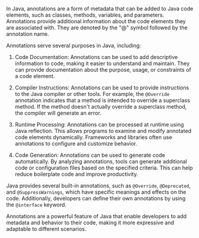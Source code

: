 In Java, annotations are a form of metadata that can be added to Java code elements, such as classes, methods, variables, and parameters. Annotations provide additional information about the code elements they are associated with. They are denoted by the "@" symbol followed by the annotation name.  
  
Annotations serve several purposes in Java, including:  
  
1. Code Documentation: Annotations can be used to add descriptive information to code, making it easier to understand and maintain. They can provide documentation about the purpose, usage, or constraints of a code element.  
  
2. Compiler Instructions: Annotations can be used to provide instructions to the Java compiler or other tools. For example, the `@Override` annotation indicates that a method is intended to override a superclass method. If the method doesn't actually override a superclass method, the compiler will generate an error.  
  
3. Runtime Processing: Annotations can be processed at runtime using Java reflection. This allows programs to examine and modify annotated code elements dynamically. Frameworks and libraries often use annotations to configure and customize behavior.  
  
4. Code Generation: Annotations can be used to generate code automatically. By analyzing annotations, tools can generate additional code or configuration files based on the specified criteria. This can help reduce boilerplate code and improve productivity.  
  
Java provides several built-in annotations, such as `@Override`, `@Deprecated`, and `@SuppressWarnings`, which have specific meanings and effects on the code. Additionally, developers can define their own annotations by using the `@interface` keyword.  
  
Annotations are a powerful feature of Java that enable developers to add metadata and behavior to their code, making it more expressive and adaptable to different scenarios.